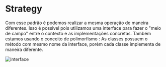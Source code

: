 # Strategy

Com esse padrão é podemos realizar a mesma operação de maneira diferentes. 
Isso é possivel pois utilizamos uma interface para fazer o "meio de campo" entre o contexto e as implementações concretas.
Também estamos usando o conceito de polimorfismo :
As classes possuem o método com mesmo nome da interface, porém cada classe implementa de maneira diferente.


![interface](https://user-images.githubusercontent.com/50935903/77937476-c555a880-728a-11ea-9d87-298e3a7e869a.PNG)
